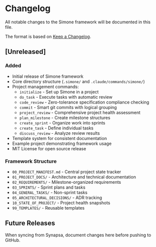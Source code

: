 # Changelog

All notable changes to the Simone framework will be documented in this file.

The format is based on [Keep a Changelog](https://keepachangelog.com/en/1.0.0/).

## [Unreleased]

### Added
- Initial release of Simone framework
- Core directory structure (`.simone/` and `.claude/commands/simone/`)
- Project management commands:
  - `initialize` - Set up Simone in a project
  - `do_task` - Execute tasks with automatic review
  - `code_review` - Zero-tolerance specification compliance checking
  - `commit` - Smart git commits with logical grouping
  - `project_review` - Comprehensive project health assessment
  - `plan_milestone` - Create milestone structures
  - `create_sprint` - Organize work into sprints
  - `create_task` - Define individual tasks
  - `discuss_review` - Analyze review results
- Template system for consistent documentation
- Example project demonstrating framework usage
- MIT License for open source release

### Framework Structure
- `00_PROJECT_MANIFEST.md` - Central project state tracker
- `01_PROJECT_DOCS/` - Architecture and technical documentation
- `02_REQUIREMENTS/` - Milestone-organized requirements
- `03_SPRINTS/` - Sprint plans and tasks
- `04_GENERAL_TASKS/` - Non-sprint tasks
- `05_ARCHITECTURAL_DECISIONS/` - ADR tracking
- `10_STATE_OF_PROJECT/` - Project health snapshots
- `99_TEMPLATES/` - Reusable templates

## Future Releases

When syncing from Synapsa, document changes here before pushing to GitHub.